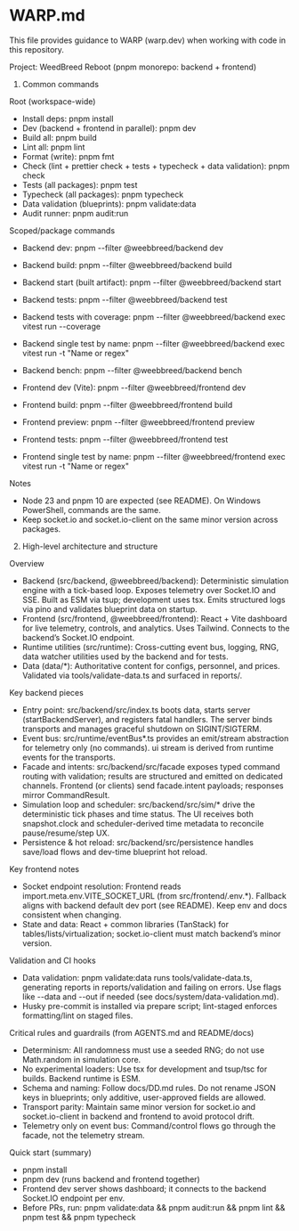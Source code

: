 # WARP.md

This file provides guidance to WARP (warp.dev) when working with code in this repository.

Project: WeedBreed Reboot (pnpm monorepo: backend + frontend)

1. Common commands

Root (workspace-wide)

- Install deps: pnpm install
- Dev (backend + frontend in parallel): pnpm dev
- Build all: pnpm build
- Lint all: pnpm lint
- Format (write): pnpm fmt
- Check (lint + prettier check + tests + typecheck + data validation): pnpm check
- Tests (all packages): pnpm test
- Typecheck (all packages): pnpm typecheck
- Data validation (blueprints): pnpm validate:data
- Audit runner: pnpm audit:run

Scoped/package commands

- Backend dev: pnpm --filter @weebbreed/backend dev
- Backend build: pnpm --filter @weebbreed/backend build
- Backend start (built artifact): pnpm --filter @weebbreed/backend start
- Backend tests: pnpm --filter @weebbreed/backend test
- Backend tests with coverage: pnpm --filter @weebbreed/backend exec vitest run --coverage
- Backend single test by name: pnpm --filter @weebbreed/backend exec vitest run -t "Name or regex"
- Backend bench: pnpm --filter @weebbreed/backend bench

- Frontend dev (Vite): pnpm --filter @weebbreed/frontend dev
- Frontend build: pnpm --filter @weebbreed/frontend build
- Frontend preview: pnpm --filter @weebbreed/frontend preview
- Frontend tests: pnpm --filter @weebbreed/frontend test
- Frontend single test by name: pnpm --filter @weebbreed/frontend exec vitest run -t "Name or regex"

Notes

- Node 23 and pnpm 10 are expected (see README). On Windows PowerShell, commands are the same.
- Keep socket.io and socket.io-client on the same minor version across packages.

2. High-level architecture and structure

Overview

- Backend (src/backend, @weebbreed/backend): Deterministic simulation engine with a tick-based loop. Exposes telemetry over Socket.IO and SSE. Built as ESM via tsup; development uses tsx. Emits structured logs via pino and validates blueprint data on startup.
- Frontend (src/frontend, @weebbreed/frontend): React + Vite dashboard for live telemetry, controls, and analytics. Uses Tailwind. Connects to the backend’s Socket.IO endpoint.
- Runtime utilities (src/runtime): Cross-cutting event bus, logging, RNG, data watcher utilities used by the backend and for tests.
- Data (data/\*): Authoritative content for configs, personnel, and prices. Validated via tools/validate-data.ts and surfaced in reports/.

Key backend pieces

- Entry point: src/backend/src/index.ts boots data, starts server (startBackendServer), and registers fatal handlers. The server binds transports and manages graceful shutdown on SIGINT/SIGTERM.
- Event bus: src/runtime/eventBus\*.ts provides an emit/stream abstraction for telemetry only (no commands). ui stream is derived from runtime events for the transports.
- Facade and intents: src/backend/src/facade exposes typed command routing with validation; results are structured and emitted on dedicated channels. Frontend (or clients) send facade.intent payloads; responses mirror CommandResult.
- Simulation loop and scheduler: src/backend/src/sim/\* drive the deterministic tick phases and time status. The UI receives both snapshot.clock and scheduler-derived time metadata to reconcile pause/resume/step UX.
- Persistence & hot reload: src/backend/src/persistence handles save/load flows and dev-time blueprint hot reload.

Key frontend notes

- Socket endpoint resolution: Frontend reads import.meta.env.VITE_SOCKET_URL (from src/frontend/.env.\*). Fallback aligns with backend default dev port (see README). Keep env and docs consistent when changing.
- State and data: React + common libraries (TanStack) for tables/lists/virtualization; socket.io-client must match backend’s minor version.

Validation and CI hooks

- Data validation: pnpm validate:data runs tools/validate-data.ts, generating reports in reports/validation and failing on errors. Use flags like --data and --out if needed (see docs/system/data-validation.md).
- Husky pre-commit is installed via prepare script; lint-staged enforces formatting/lint on staged files.

Critical rules and guardrails (from AGENTS.md and README/docs)

- Determinism: All randomness must use a seeded RNG; do not use Math.random in simulation core.
- No experimental loaders: Use tsx for development and tsup/tsc for builds. Backend runtime is ESM.
- Schema and naming: Follow docs/DD.md rules. Do not rename JSON keys in blueprints; only additive, user-approved fields are allowed.
- Transport parity: Maintain same minor version for socket.io and socket.io-client in backend and frontend to avoid protocol drift.
- Telemetry only on event bus: Command/control flows go through the facade, not the telemetry stream.

Quick start (summary)

- pnpm install
- pnpm dev (runs backend and frontend together)
- Frontend dev server shows dashboard; it connects to the backend Socket.IO endpoint per env.
- Before PRs, run: pnpm validate:data && pnpm audit:run && pnpm lint && pnpm test && pnpm typecheck
